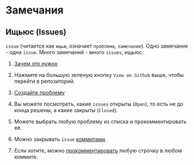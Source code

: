 # Замечания

## Ищьюс (Issues)

`issue` (читается как `ищью`, означает `проблема`, `замечание`). 
Одно замечание - одна `issue`. 
Много замечаний - много `issues`, ищьюс.

1. [Зачем это нужно](https://youtu.be/6g33Q_l0p1I?t=71)

1. Нажмите на большую зеленую кнопку `View on Github` выше, чтобы перейти в репозиторий.

1. [Создайте проблему](https://youtu.be/gf5nZwPJhSk)

1. Вы можете посмотреть, какие `issues` открыты (`Open`), то есть не до конца решены, а какие закрыты (`Closed`).

1. Можете выбрать любую проблему из списка и прокомментировать её.

1. Можно закрывать `issue` [коммитами](https://coderoad.ru/60027222/GitHub-как-я-могу-закрыть-эти-две-проблемы-с-сообщением-о-фиксации-коммита#60027286).

1. Если хотите, можно [прокомментировать](./README/comment_commit_line.mp4) любую строчку в любом коммите.